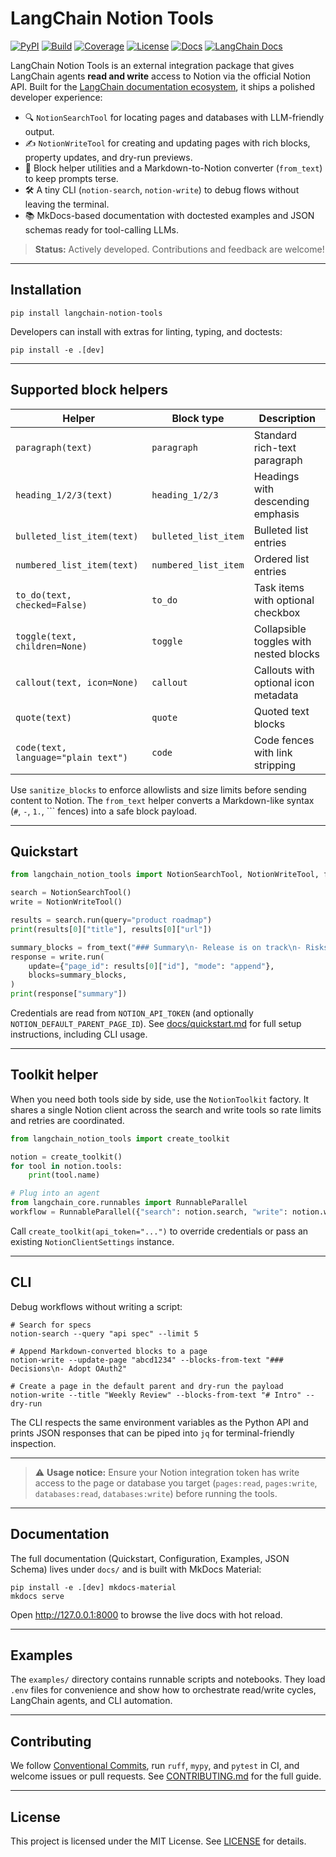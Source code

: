 # LangChain Notion Tools

[![PyPI](https://img.shields.io/pypi/v/langchain-notion-tools.svg)](https://pypi.org/project/langchain-notion-tools/)
[![Build](https://github.com/dineshkumarkummara/langchain-notion-tool/actions/workflows/ci.yml/badge.svg)](https://github.com/dineshkumarkummara/langchain-notion-tool/actions/workflows/ci.yml)
[![Coverage](https://img.shields.io/badge/coverage-90%25-brightgreen.svg)](#tests)
[![License](https://img.shields.io/badge/license-MIT-blue.svg)](LICENSE)
[![Docs](https://img.shields.io/badge/docs-latest-2962ff.svg)](https://dineshkumarkummara.github.io/langchain-notion-tool/)
[![LangChain Docs](https://img.shields.io/badge/langchain-integration-1f2933.svg)](https://github.com/langchain-ai/langchain/pull/33645)

LangChain Notion Tools is an external integration package that gives LangChain agents **read and
write** access to Notion via the official Notion API. Built for the
[LangChain documentation ecosystem](https://python.langchain.com/docs/), it ships a polished
developer experience:

- 🔍 `NotionSearchTool` for locating pages and databases with LLM-friendly output.
- ✍️ `NotionWriteTool` for creating and updating pages with rich blocks, property updates, and
  dry-run previews.
- 🧱 Block helper utilities and a Markdown-to-Notion converter (`from_text`) to keep prompts terse.
- 🛠️ A tiny CLI (`notion-search`, `notion-write`) to debug flows without leaving the terminal.
- 📚 MkDocs-based documentation with doctested examples and JSON schemas ready for tool-calling LLMs.

> **Status:** Actively developed. Contributions and feedback are welcome!

---

## Installation

```
pip install langchain-notion-tools
```

Developers can install with extras for linting, typing, and doctests:

```
pip install -e .[dev]
```

---

## Supported block helpers

| Helper | Block type | Description |
| --- | --- | --- |
| `paragraph(text)` | `paragraph` | Standard rich-text paragraph |
| `heading_1/2/3(text)` | `heading_1/2/3` | Headings with descending emphasis |
| `bulleted_list_item(text)` | `bulleted_list_item` | Bulleted list entries |
| `numbered_list_item(text)` | `numbered_list_item` | Ordered list entries |
| `to_do(text, checked=False)` | `to_do` | Task items with optional checkbox |
| `toggle(text, children=None)` | `toggle` | Collapsible toggles with nested blocks |
| `callout(text, icon=None)` | `callout` | Callouts with optional icon metadata |
| `quote(text)` | `quote` | Quoted text blocks |
| `code(text, language="plain text")` | `code` | Code fences with link stripping |

Use `sanitize_blocks` to enforce allowlists and size limits before sending content to Notion. The
`from_text` helper converts a Markdown-like syntax (`#`, `-`, `1.`, ``` fences) into a safe block
payload.

---

## Quickstart

```python
from langchain_notion_tools import NotionSearchTool, NotionWriteTool, from_text

search = NotionSearchTool()
write = NotionWriteTool()

results = search.run(query="product roadmap")
print(results[0]["title"], results[0]["url"])

summary_blocks = from_text("### Summary\n- Release is on track\n- Risks reviewed")
response = write.run(
    update={"page_id": results[0]["id"], "mode": "append"},
    blocks=summary_blocks,
)
print(response["summary"])
```

Credentials are read from `NOTION_API_TOKEN` (and optionally `NOTION_DEFAULT_PARENT_PAGE_ID`). See
[docs/quickstart.md](docs/quickstart.md) for full setup instructions, including CLI usage.

---

## Toolkit helper

When you need both tools side by side, use the `NotionToolkit` factory. It shares a single Notion client across the search and write tools so rate limits and retries are coordinated.

```python
from langchain_notion_tools import create_toolkit

notion = create_toolkit()
for tool in notion.tools:
    print(tool.name)

# Plug into an agent
from langchain_core.runnables import RunnableParallel
workflow = RunnableParallel({"search": notion.search, "write": notion.write})
```

Call `create_toolkit(api_token="...")` to override credentials or pass an existing `NotionClientSettings` instance.

---

## CLI

Debug workflows without writing a script:

```
# Search for specs
notion-search --query "api spec" --limit 5

# Append Markdown-converted blocks to a page
notion-write --update-page "abcd1234" --blocks-from-text "### Decisions\n- Adopt OAuth2"

# Create a page in the default parent and dry-run the payload
notion-write --title "Weekly Review" --blocks-from-text "# Intro" --dry-run
```

The CLI respects the same environment variables as the Python API and prints JSON responses that
can be piped into `jq` for terminal-friendly inspection.

---

> ⚠️ **Usage notice:** Ensure your Notion integration token has write access to the page or database you target (`pages:read`, `pages:write`, `databases:read`, `databases:write`) before running the tools.

---

## Documentation

The full documentation (Quickstart, Configuration, Examples, JSON Schema) lives under `docs/` and
is built with MkDocs Material:

```
pip install -e .[dev] mkdocs-material
mkdocs serve
```

Open <http://127.0.0.1:8000> to browse the live docs with hot reload.

---

## Examples

The `examples/` directory contains runnable scripts and notebooks. They load `.env` files for
 convenience and show how to orchestrate read/write cycles, LangChain agents, and CLI automation.

---

## Contributing

We follow [Conventional Commits](https://www.conventionalcommits.org/), run `ruff`, `mypy`, and
`pytest` in CI, and welcome issues or pull requests. See [CONTRIBUTING.md](CONTRIBUTING.md) for the
full guide.

---

## License

This project is licensed under the MIT License. See [LICENSE](LICENSE) for details.
